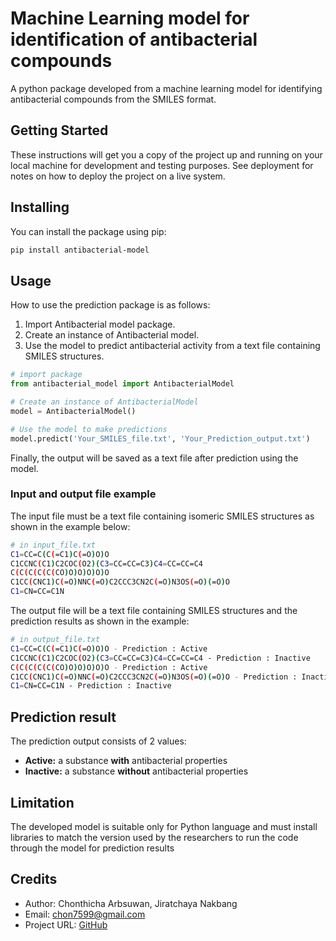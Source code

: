 # Machine Learning model for identification of antibacterial compounds

A python package developed from a machine learning model for identifying antibacterial compounds from the SMILES format.

## Getting Started

These instructions will get you a copy of the project up and running on your local machine for development and testing purposes. See deployment for notes on how to deploy the project on a live system.

## Installing
You can install the package using pip:

```bash 
pip install antibacterial-model 
```
## Usage
How to use the prediction package is as follows:
1. Import Antibacterial model package.
2. Create an instance of Antibacterial model.
3. Use the model to predict antibacterial activity from a text file containing SMILES structures.

```python
# import package  
from antibacterial_model import AntibacterialModel

# Create an instance of AntibacterialModel
model = AntibacterialModel()

# Use the model to make predictions
model.predict('Your_SMILES_file.txt', 'Your_Prediction_output.txt')
```
Finally, the output will be saved as a text file after prediction using the model.


### Input and output file example
The input file must be a text file containing isomeric SMILES structures as shown in the example below:

```bash
# in input_file.txt
C1=CC=C(C(=C1)C(=O)O)O 
C1CCNC(C1)C2COC(O2)(C3=CC=CC=C3)C4=CC=CC=C4
C(C(C(C(C(CO)O)O)O)O)O
C1CC(CNC1)C(=O)NNC(=O)C2CCC3CN2C(=O)N3OS(=O)(=O)O
C1=CN=CC=C1N
```
The output file will be a text file containing SMILES structures and the prediction results as shown in the example:

```bash
# in output_file.txt
C1=CC=C(C(=C1)C(=O)O)O - Prediction : Active
C1CCNC(C1)C2COC(O2)(C3=CC=CC=C3)C4=CC=CC=C4 - Prediction : Inactive
C(C(C(C(C(CO)O)O)O)O)O - Prediction : Active
C1CC(CNC1)C(=O)NNC(=O)C2CCC3CN2C(=O)N3OS(=O)(=O)O - Prediction : Inactive
C1=CN=CC=C1N - Prediction : Inactive
```
## Prediction result
The prediction output consists of 2 values:
- **Active:** a substance **with** antibacterial properties
- **Inactive:** a substance **without** antibacterial properties

## Limitation
The developed model is suitable only for Python language and must install libraries to match the version used by the researchers to run the code through the model for prediction results

## Credits
- Author: Chonthicha Arbsuwan, Jiratchaya  Nakbang 
- Email: chon7599@gmail.com
- Project URL: [GitHub](https://github.com/Chon26/Antibacterial-model) 

